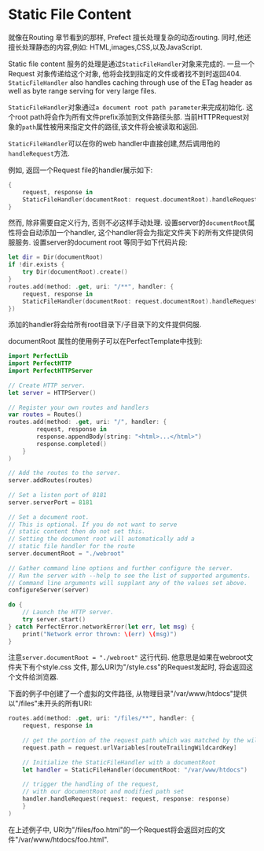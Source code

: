 # Static File Content



就像在Routing 章节看到的那样, Prefect 擅长处理复杂的动态routing. 同时,他还擅长处理静态的内容,例如: HTML,images,CSS,以及JavaScript.



Static file content 服务的处理是通过`StaticFileHandler`对象来完成的. 一旦一个Request 对象传递给这个对象, 他将会找到指定的文件或者找不到时返回404. `StaticFileHandler` also handles caching through use of the ETag header as well as byte range serving for very large files.



`StaticFileHandler`对象通过`a document root path parameter`来完成初始化. 这个root path将会作为所有文件prefix添加到文件路径头部. 当前HTTPRequest对象的`path`属性被用来指定文件的路径,该文件将会被读取和返回.



`StaticFileHandler`可以在你的web handler中直接创建,然后调用他的`handleRequest`方法.



例如, 返回一个Request file的handler展示如下:

```swift
{
    request, response in
    StaticFileHandler(documentRoot: request.documentRoot).handleRequest(request: request, response: response)
}
```



然而, 除非需要自定义行为, 否则不必这样手动处理. 设置server的`documentRoot`属性将会自动添加一个handler, 这个handler将会为指定文件夹下的所有文件提供伺服服务.  设置server的document root 等同于如下代码片段:

```swift
let dir = Dir(documentRoot)
if !dir.exists {
    try Dir(documentRoot).create()
}
routes.add(method: .get, uri: "/**", handler: {
    request, response in
    StaticFileHandler(documentRoot: request.documentRoot).handleRequest(request: request, response: response)
})
```



添加的handler将会给所有root目录下/子目录下的文件提供伺服.



documentRoot 属性的使用例子可以在PerfectTemplate中找到:

```swift
import PerfectLib
import PerfectHTTP
import PerfectHTTPServer
 
// Create HTTP server.
let server = HTTPServer()
 
// Register your own routes and handlers
var routes = Routes()
routes.add(method: .get, uri: "/", handler: {
        request, response in
        response.appendBody(string: "<html>...</html>")
        response.completed()
    }
)
 
// Add the routes to the server.
server.addRoutes(routes)
 
// Set a listen port of 8181
server.serverPort = 8181
 
// Set a document root.
// This is optional. If you do not want to serve 
// static content then do not set this.
// Setting the document root will automatically add a 
// static file handler for the route
server.documentRoot = "./webroot"
 
// Gather command line options and further configure the server.
// Run the server with --help to see the list of supported arguments.
// Command line arguments will supplant any of the values set above.
configureServer(server)
 
do {
    // Launch the HTTP server.
    try server.start()
} catch PerfectError.networkError(let err, let msg) {
    print("Network error thrown: \(err) \(msg)")
}
```



注意`server.documentRoot = "./webroot"` 这行代码. 他意思是如果在webroot文件夹下有个style.css 文件, 那么URI为"/style.css"的Request发起时, 将会返回这个文件给浏览器.



下面的例子中创建了一个虚拟的文件路径, 从物理目录"/var/www/htdocs"提供以"/files"未开头的所有URI:



```swift
routes.add(method: .get, uri: "/files/**", handler: {
    request, response in
 
    // get the portion of the request path which was matched by the wildcard
    request.path = request.urlVariables[routeTrailingWildcardKey]
 
    // Initialize the StaticFileHandler with a documentRoot
    let handler = StaticFileHandler(documentRoot: "/var/www/htdocs")
 
    // trigger the handling of the request, 
    // with our documentRoot and modified path set
    handler.handleRequest(request: request, response: response)
    }
)
```



在上述例子中, URI为"/files/foo.html"的一个Request将会返回对应的文件"/var/www/htdocs/foo.html".


















